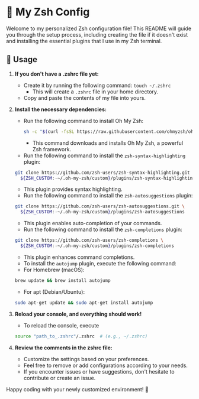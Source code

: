 # 🌇 My Zsh Config

Welcome to my personalized Zsh configuration file! This README will guide you through the setup process, including creating the file if it doesn't exist and installing the essential plugins that I use in my Zsh terminal.

## 📖 Usage

1. **If you don't have a .zshrc file yet:**
   - Create it by running the following command: `touch ~/.zshrc`
     - This will create a `.zshrc` file in your home directory.
   - Copy and paste the contents of my file into yours.

2. **Install the necessary dependencies:**
   - Run the following command to install Oh My Zsh:
     ```bash
     sh -c "$(curl -fsSL https://raw.githubusercontent.com/ohmyzsh/ohmyzsh/master/tools/install.sh)"
     ```
     - This command downloads and installs Oh My Zsh, a powerful Zsh framework.
   - Run the following command to install the `zsh-syntax-highlighting` plugin:
    ```bash
    git clone https://github.com/zsh-users/zsh-syntax-highlighting.git \
      ${ZSH_CUSTOM:-~/.oh-my-zsh/custom}/plugins/zsh-syntax-highlighting
    ```
    - This plugin provides syntax highlighting.
   - Run the following command to install the `zsh-autosuggestions` plugin:
    ```bash
    git clone https://github.com/zsh-users/zsh-autosuggestions.git \
      ${ZSH_CUSTOM:-~/.oh-my-zsh/custom}/plugins/zsh-autosuggestions
    ```
    - This plugin enables auto-completion of your commands.
   - Run the following command to install the `zsh-completions` plugin:
    ```bash
    git clone https://github.com/zsh-users/zsh-completions \
      ${ZSH_CUSTOM:-~/.oh-my-zsh/custom}/plugins/zsh-completions
    ```
    - This plugin enhances command completions.
   - To install the `autojump` plugin, execute the following command:
    - For Homebrew (macOS):
    ```bash
    brew update && brew install autojump
    ```
    - For apt (Debian/Ubuntu):
    ```bash
    sudo apt-get update && sudo apt-get install autojump
    ```

3. **Reload your console, and everything should work!**
    - To reload the console, execute
    ```bash
    source "path_to_.zshrc"/.zshrc  # (e.g., ~/.zshrc)
    ```

4. **Review the comments in the zshrc file:**
   - Customize the settings based on your preferences.
   - Feel free to remove or add configurations according to your needs.
   - If you encounter issues or have suggestions, don't hesitate to contribute or create an issue.

Happy coding with your newly customized environment! 🚀

